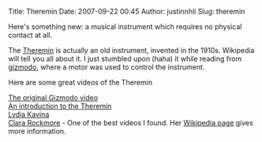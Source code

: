 Title: Theremin
Date: 2007-09-22 00:45
Author: justinnhli
Slug: theremin

Here's something new: a musical instrument which requires no physical
contact at all.

The [Theremin](http://en.wikipedia.org/wiki/Theremin) is actually an old
instrument, invented in the 1910s. Wikipedia will tell you all about it.
I just stumbled upon (haha) it while reading from
[gizmodo](http://gizmodo.com/), where a motor was used to control the
instrument.

Here are some great videos of the Theremin

[The original Gizmodo
video](http://gizmodo.com/gadgets/robots/junk-robot-makes-us-crazy-definitely-302423.php)  
[An introduction to the
Theremin](http://www.youtube.com/watch?v=cd4jvtAr8JM)  
[Lydia Kavina](http://www.youtube.com/watch?v=Xn4TgYkqdi8)  
[Clara Rockmore](http://www.youtube.com/watch?v=mmsx4oPy8nA&NR=1) - One
of the best videos I found. Her [Wikipedia
page](http://en.wikipedia.org/wiki/Clara_Rockmore) gives more
information.

